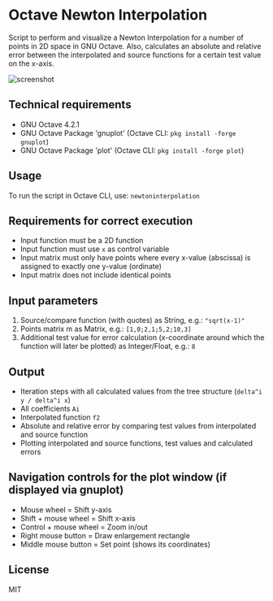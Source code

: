 # Octave Newton Interpolation

Script to perform and visualize a Newton Interpolation for a number of points in 2D space in GNU Octave. Also, calculates an absolute and relative error between the interpolated and source functions for a certain test value on the x-axis.

![screenshot](https://github.com/notpavlov/Octave-Newton-Interpolation/blob/main/screenshot.png?raw=true)

## Technical requirements

- GNU Octave 4.2.1
- GNU Octave Package 'gnuplot' (Octave CLI: ```pkg install -forge gnuplot```)
- GNU Octave Package 'plot' (Octave CLI: ```pkg install -forge plot```)

## Usage

To run the script in Octave CLI, use: ``` newtoninterpolation ```

## Requirements for correct execution

- Input function must be a 2D function
- Input function must use ```x``` as control variable
- Input matrix must only have points where every x-value (abscissa) is assigned to exactly one y-value (ordinate)
- Input matrix does not include identical points

## Input parameters

1. Source/compare function (with quotes) as String, e.g.: ```"sqrt(x-1)"```
2. Points matrix m as Matrix, e.g.: ```[1,0;2,1;5,2;10,3]```
3. Additional test value for error calculation (x-coordinate around which the function will later be plotted) as Integer/Float, e.g.: ```8```

## Output

- Iteration steps with all calculated values from the tree structure (```delta^i y / delta^i x```)
- All coefficients ```Ai```
- Interpolated function ```f2```
- Absolute and relative error by comparing test values from interpolated and source function
- Plotting interpolated and source functions, test values and calculated errors

## Navigation controls for the plot window (if displayed via gnuplot)

- Mouse wheel = Shift y-axis
- Shift + mouse wheel = Shift x-axis
- Control + mouse wheel = Zoom in/out
- Right mouse button = Draw enlargement rectangle
- Middle mouse button = Set point (shows its coordinates)

## License
MIT